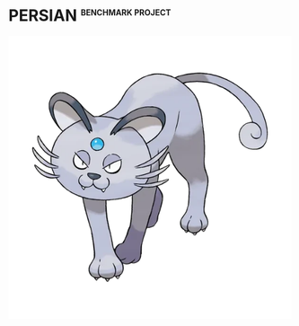 # PERSIAN <sup style="font-size: .5em">BENCHMARK PROJECT</sup>

![PERSIAN](../../../docs/assets/images/persian.webp)